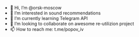 - 👋 Hi, I’m @orsk-moscow
- 👀 I’m interested in sound recommendations
- 🌱 I’m currently learning Telegram API
- 💞️ I’m looking to collaborate on awesome re-utilizion project
- 📫 How to reach me: t.me/popov_iv

<!---
orsk-moscow/orsk-moscow is a ✨ special ✨ repository because its `README.md` (this file) appears on your GitHub profile.
You can click the Preview link to take a look at your changes.
--->
